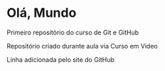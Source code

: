 # Olá, Mundo
 Primeiro repositório do curso de Git e GitHub

Repositório criado durante aula via Curso em Video

Linha adicionada pelo site do GitHub
